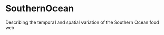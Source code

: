 SouthernOcean
=============

Describing the temporal and spatial variation of the Southern Ocean food web
